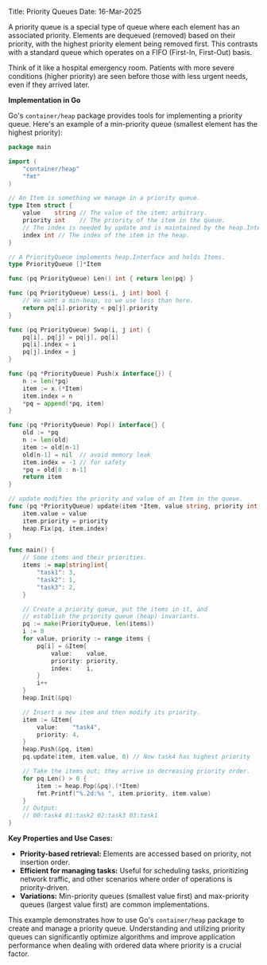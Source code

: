 Title: Priority Queues
Date: 16-Mar-2025

A priority queue is a special type of queue where each element has an associated priority. Elements are dequeued (removed) based on their priority, with the highest priority element being removed first.  This contrasts with a standard queue which operates on a FIFO (First-In, First-Out) basis.

Think of it like a hospital emergency room. Patients with more severe conditions (higher priority) are seen before those with less urgent needs, even if they arrived later.

**Implementation in Go**

Go's `container/heap` package provides tools for implementing a priority queue.  Here's an example of a min-priority queue (smallest element has the highest priority):

```go
package main

import (
	"container/heap"
	"fmt"
)

// An Item is something we manage in a priority queue.
type Item struct {
	value    string // The value of the item; arbitrary.
	priority int    // The priority of the item in the queue.
	// The index is needed by update and is maintained by the heap.Interface methods.
	index int // The index of the item in the heap.
}

// A PriorityQueue implements heap.Interface and holds Items.
type PriorityQueue []*Item

func (pq PriorityQueue) Len() int { return len(pq) }

func (pq PriorityQueue) Less(i, j int) bool {
	// We want a min-heap, so we use less than here.
	return pq[i].priority < pq[j].priority
}

func (pq PriorityQueue) Swap(i, j int) {
	pq[i], pq[j] = pq[j], pq[i]
	pq[i].index = i
	pq[j].index = j
}

func (pq *PriorityQueue) Push(x interface{}) {
	n := len(*pq)
	item := x.(*Item)
	item.index = n
	*pq = append(*pq, item)
}

func (pq *PriorityQueue) Pop() interface{} {
	old := *pq
	n := len(old)
	item := old[n-1]
	old[n-1] = nil  // avoid memory leak
	item.index = -1 // for safety
	*pq = old[0 : n-1]
	return item
}

// update modifies the priority and value of an Item in the queue.
func (pq *PriorityQueue) update(item *Item, value string, priority int) {
	item.value = value
	item.priority = priority
	heap.Fix(pq, item.index)
}

func main() {
	// Some items and their priorities.
	items := map[string]int{
		"task1": 3,
		"task2": 1,
		"task3": 2,
	}

	// Create a priority queue, put the items in it, and
	// establish the priority queue (heap) invariants.
	pq := make(PriorityQueue, len(items))
	i := 0
	for value, priority := range items {
		pq[i] = &Item{
			value:    value,
			priority: priority,
			index:    i,
		}
		i++
	}
	heap.Init(&pq)

	// Insert a new item and then modify its priority.
	item := &Item{
		value:    "task4",
		priority: 4,
	}
	heap.Push(&pq, item)
	pq.update(item, item.value, 0) // Now task4 has highest priority

	// Take the items out; they arrive in decreasing priority order.
	for pq.Len() > 0 {
		item := heap.Pop(&pq).(*Item)
		fmt.Printf("%.2d:%s ", item.priority, item.value)
	}
	// Output:
	// 00:task4 01:task2 02:task3 03:task1
}

```

**Key Properties and Use Cases:**

* **Priority-based retrieval:**  Elements are accessed based on priority, not insertion order.
* **Efficient for managing tasks:** Useful for scheduling tasks, prioritizing network traffic, and other scenarios where order of operations is priority-driven.
* **Variations:**  Min-priority queues (smallest value first) and max-priority queues (largest value first) are common implementations.


This example demonstrates how to use Go's `container/heap` package to create and manage a priority queue. Understanding and utilizing priority queues can significantly optimize algorithms and improve application performance when dealing with ordered data where priority is a crucial factor.
